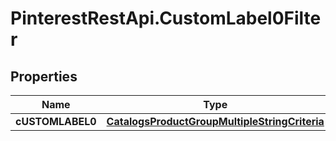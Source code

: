 # PinterestRestApi.CustomLabel0Filter

## Properties

Name | Type | Description | Notes
------------ | ------------- | ------------- | -------------
**cUSTOMLABEL0** | [**CatalogsProductGroupMultipleStringCriteria**](.md) |  | 


